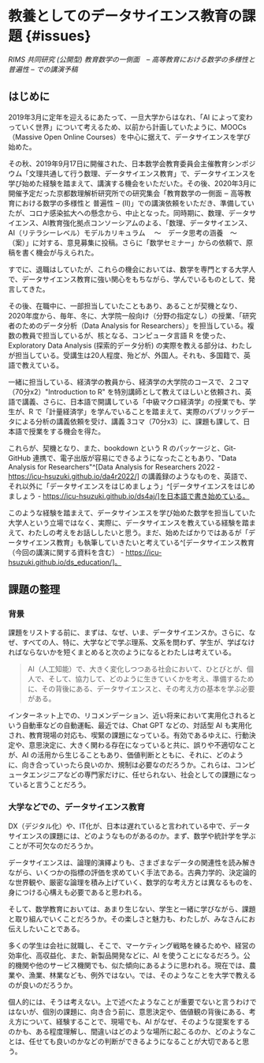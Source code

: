 # 教養としてのデータサイエンス教育の課題 {#issues}

_RIMS 共同研究 (公開型) 教育数学の一側面　– 高等教育における数学の多様性と普遍性 – での講演予稿_

## はじめに

2019年3月に定年を迎えるにあたって、一旦大学からはなれ、「AI によって変わっていく世界」について考えるため、以前から計画していたように、MOOCs（Massive Open Online Courses）を中心に据えて、データサイエンスを学び始めた。

その秋、2019年9月17日に開催された、日本数学会教育委員会主催教育シンポジウム「文理共通して行う数理、データサイエンス教育」で、データサイエンスを学び始めた経験を踏まえて、講演する機会をいただいた。その後、2020年3月に開催予定だった京都数理解析研究所での研究集会「教育数学の一側面 ‒ 高等教育における数学の多様性と 普遍性 ‒ (II)」での講演依頼をいただき、準備していたが、コロナ感染拡大への懸念から、中止となった。同時期に、数理、データサイエンス、AI教育強化拠点コンソーシアムのよる、「数理、データサイエンス、AI（リテラシーレベル）モデルカリキュラム 　～　データ思考の涵養　～（案）」に対する、意見募集に投稿。さらに「数学セミナー」からの依頼で、原稿を書く機会が与えられた。

すでに、退職はしていたが、これらの機会においては、数学を専門とする大学人で、データサイエンス教育に強い関心をもちながら、学んでいるものとして、発言してきた。

その後、在職中に、一部担当していたこともあり、あることが契機となり、2020年度から、毎年、冬に、大学院一般向け（分野の指定なし）の授業、「研究者のためのデータ分析（Data Analysis for Researchers）」を担当している。複数の教員で担当しているが、核となる、コンピュータ言語 R を使った、Exploratory Data Analysis (探索的データ分析) の実際を教える部分は、わたしが担当している。受講生は20人程度、殆どが、外国人。それも、多国籍で、英語で教えている。

一緒に担当している、経済学の教員から、経済学の大学院のコースで、２コマ（70分x2）"Introduction to R" を特別講師として教えてほしいと依頼され、英語で講義、さらに、日本語で開講している「中級マクロ経済学」の授業でも、学生が、R で「計量経済学」を学んでいることを踏まえて、実際のバブリックデータによる分析の講義依頼を受け、講義 3コマ（70分x3）に、課題も課して、日本語で授業をする機会を得た。

これらが、契機となり、また、bookdown という R のパッケージと、Git-GitHub 連携で、電子出版が容易にできるようになったこともあり、"Data Analysis for Researchers"^[Data Analysis for Researchers 2022 - https://icu-hsuzuki.github.io/da4r2022/] の講義録のようなものを、英語で、それ以外に「データサイエンスをはじめましょう」^[データサイエンスをはじめましょう - https://icu-hsuzuki.github.io/ds4aj/]を日本語で書き始めている。

このような経験を踏まえて、データサインエスを学び始めた数学を担当していた大学人という立場ではなく、実際に、データサイエンスを教えている経験を踏まえて、わたしの考えをお話ししたいと思う。まだ、始めたばかりではあるが「データサイエンス教育」も執筆していきたいと考えている^[データサイエンス教育（今回の講演に関する資料を含む） - https://icu-hsuzuki.github.io/ds_education/]。

## 課題の整理

### 背景

課題をリストする前に、まずは、なぜ、いま、データサイエンスか。さらに、なぜ、すべての人、特に、大学などで学ぶ理系、文系を問わず、学生が、学ばなければならないかを短くまとめると次のようになるとわたしは考えている。

>AI（人工知能）で、大きく変化しつつある社会において、ひとびとが、個人で、そして、協力して、どのように生きていくかを考え、準備するために、その背後にある、データサイエンスと、その考え方の基本を学ぶ必要がある。

インターネット上での、リコメンデーション、近い将来において実用化されるという自動車などの自動運転、最近では、Chat GPT などの、対話型 AI も実用化され、教育現場の対応も、喫緊の課題になっている。有効であるゆえに、行動決定や、意思決定に、大きく関わる存在になっていると共に、誤りや不適切なことが、AI の活用から生じることもあり、価値判断とともに、それに、どのように、向き合っていったら良いのか、規制は必要なのだろうか。これらは、コンピュータエンジニアなどの専門家だけに、任せられない、社会としての課題になっていると言うことだろう。

### 大学などでの、データサイエンス教育

DX（デジタル化）や、IT化が、日本は遅れていると言われている中で、データサイエンスの課題には、どのようなものがあるのか。まず、数学や統計学を学ぶことが不可欠なのだろうか。

データサイエンスは、論理的演繹よりも、さまざまなデータの関連性を読み解きながら、いくつかの指標の評価を求めていく手法である。古典力学的、決定論的な世界観や、厳密な論理を積み上げていく、数学的な考え方とは異なるものを、身につける心構えも必要であると思われる。

そして、数学教育においては、あまり生じない、学生と一緒に学びながら、課題と取り組んでいくことだろうか。その楽しさと魅力も、わたしが、みなさんにお伝えしたいことである。

多くの学生は会社に就職し、そこで、マーケティング戦略を練るためや、経営の効率化、高収益化、また、新製品開発などに、AI を使うことになるだろう。公的機関や他のサービス機関でも、似た傾向にあるように思われる。現在では、農業や、漁業、林業なども、例外ではない。では、そのようなことを大学で教えるのが良いのだろうか。

個人的には、そうは考えない。上で述べたようなことが重要でないと言うわけではないが、個別の課題に、向き合う前に、意思決定や、価値観の背後にある、考え方について、経験することで、現場でも、AI がなぜ、そのような提案をするのかも、ある程度理解し、間違いはどのような場所に起こるのか、どのようなことは、任せても良いのかなどの判断ができるようになることが大切であると思う。


